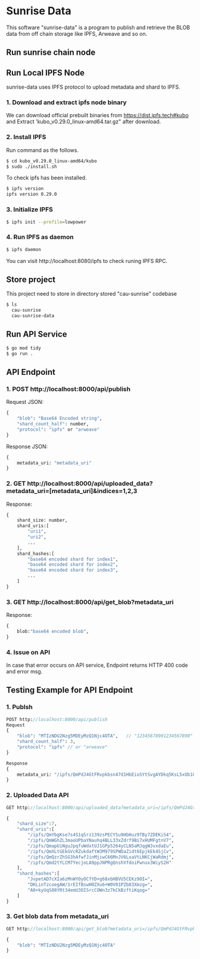 # Sunrise Data

This software "sunrise-data" is a program to publish and retrieve the BLOB data from off chain storage like IPFS, Arweave and so on.

## Run sunrise chain node


## Run Local IPFS Node
sunrise-data uses IPFS protocol to upload metadata and shard to IPFS.
### 1. Download and extract ipfs node binary
We can download official prebuilt binaries from https://dist.ipfs.tech#kubo and Extract 'kubo_v0.29.0_linux-amd64.tar.gz" after download.
### 2. Install IPFS
Run command as the follows.
```bash
$ cd kubo_v0.29.0_linux-amd64/kubo
$ sudo ./install.sh
```
To check ipfs has been installed.
```bash
$ ipfs version
ipfs version 0.29.0
```
### 3. Initialize IPFS
```bash
$ ipfs init --profile=lowpower
```
### 4. Run IPFS as daemon
```bash
$ ipfs daemon
```
You can visit http://localhost:8080/ipfs to check runing IPFS RPC.

## Store project
This project need to store in directory stored "cau-sunrise" codebase
```bash
$ ls
  cau-sunrise
  cau-sunrise-data
```

## Run API Service
```sh
$ go mod tidy
$ go run .
```

## API Endpoint

### 1. POST http://localhost:8000/api/publish

Request JSON:
```protobuf
{
    "blob": "Base64 Encoded string",
    "shard_count_half": number,
    "protocol": "ipfs" or "arweave"
}
```
Response JSON:
```protobuf
{
    metadata_uri: "metadata_uri"
}
```

### 2. GET http://localhost:8000/api/uploaded_data?metadata_uri=[metadata_uri]&indices=1,2,3

Response:
```protobuf
{
    shard_size: number,
    shard_uris:[
        "uri1",
        "uri2",
        ...
    ],
    shard_hashes:[
        "base64 encoded shard for index1",
        "base64 encoded shard for index2",
        "base64 encoded shard for index3",
        ...
    ]
}
```

### 3. GET http://localhost:8000/api/get_blob?metadata_uri

Response:
```protobuf
{
    blob:"base64 encoded blob",
}
```

### 4. Issue on API
In case that  error occurs on API service, Endpoint returns HTTP 400 code and error msg.

## Testing Example for API Endpoint
### 1. Publsh
```protobuf
POST http://localhost:8000/api/publish
Request
{
    "blob": "MTIzNDU2Nzg5MDEyMzQ1Njc4OTA",   // "12345678901234567890"
    "shard_count_half": 3,
    "protocol": "ipfs" // or "arweave"
}

Response
{
    metadata_uri: "/ipfs/QmPdJ4GtFRvpkbsn47d1HbEioSYtSvgAYDkq5KsL5xUb1C"
}
```

### 2. Uploaded Data API
```protobuf
GET http://localhost:8000/api/uploaded_data?metadata_uri=/ipfs/QmPdJ4GtFRvpkbsn47d1HbEioSYtSvgAYDkq5KsL5xUb1C&indices=1,2,3

{
    "shard_size":7,
    "shard_uris":[
        "/ipfs/QmYbgKse7s4S1qSrz139zsPECYSu9HbHuz9TBy7ZDEKi54",
        "/ipfs/QmWGhZL3maoUPbaYNauhq4BLL33xZdrf9Bi7xHUMFgtnV7",
        "/ipfs/QmapUiNguJpqfuWdxtUJ1GPp5264yCLN5aMJqgWJvxdaEu",
        "/ipfs/QmXLtGEkGVcRZukdaftW3M979SPWDaZidt6EpjkEk4SjCv",
        "/ipfs/QmQzrZhSG3hAfwfJinMjiwC66MnJV6LxaVtLNKCjWaRdmj",
        "/ipfs/Qmd2tYLCM7YecjoLA9ppJNPRgQnshVfdoiPwnux3WiyS2H"
    ],
    "shard_hashes":[
        "JvpetAD7cXIa6zMnWYOyOCfYD+g68xbHBVU5CEKz9OI=",
        "DKLinTzcoegAW/1rEIfBswH0ZXu6+W0V01PZb83Xmzg=",
        "A0+kyUqS08YRt34emU3OISrcCOWn3z7kCkBzftiKqog="
    ]
}
```

### 3. Get blob data from metadata_uri
```protobuf
GET http://localhost:8000/api/get_blob?metadata_uri=/ipfs/QmPdJ4GtFRvpkbsn47d1HbEioSYtSvgAYDkq5KsL5xUb1C

{
    "blob": "MTIzNDU2Nzg5MDEyMzQ1Njc4OTA"
}
```
